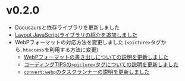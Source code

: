 # v0.2.0

- Docusaursと依存ライブラリを更新しました
- [Layout JavaScriptライブラリの紹介を追加しました](/docs/javascript/layout)
- WebPフォーマットの対応方法を変更しました (`<picture>`タグから`.htaccess`を利用する方法に変更)
  - [WebPフォーマットの書き出しについての説明を更新しました](/docs/html/image/export#webp-webp)
  - [コーディングTIPSの`<picture>`タグについての説明を更新しました](/docs/html/tips/picture)
  - [`convert:webp`のタスクランナーの説明を更新しました](/docs/html/task-runner/scripts/convert-webp)

<!-- truncate -->

